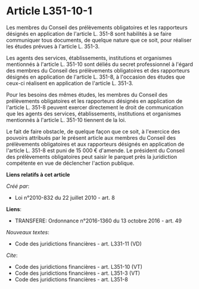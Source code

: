 # Article L351-10-1

Les membres du Conseil des prélèvements obligatoires et les rapporteurs désignés en application de l'article L. 351-8 sont
habilités à se faire communiquer tous documents, de quelque nature que ce soit, pour réaliser les études prévues à l'article
L. 351-3. 

Les agents des services, établissements, institutions et organismes mentionnés à l'article L. 351-10 sont déliés du secret
professionnel à l'égard des membres du Conseil des prélèvements obligatoires et des rapporteurs désignés en application de
l'article L. 351-8, à l'occasion des études que ceux-ci réalisent en application de l'article L. 351-3. 

Pour les besoins des mêmes études, les membres du Conseil des prélèvements obligatoires et les rapporteurs désignés en
application de l'article L. 351-8 peuvent exercer directement le droit de communication que les agents des services,
établissements, institutions et organismes mentionnés à l'article L. 351-10 tiennent de la loi. 

Le fait de faire obstacle, de quelque façon que ce soit, à l'exercice des pouvoirs attribués par le présent article aux
membres du Conseil des prélèvements obligatoires et aux rapporteurs désignés en application de l'article L. 351-8 est puni de
15 000 € d'amende. Le président du Conseil des prélèvements obligatoires peut saisir le parquet près la juridiction
compétente en vue de déclencher l'action publique.

**Liens relatifs à cet article**

_Créé par_:

  - Loi n°2010-832 du 22 juillet 2010 - art. 8

**Liens**:

  - TRANSFERE: Ordonnance n°2016-1360 du 13 octobre 2016 - art. 49

_Nouveaux textes_:

  - Code des juridictions financières - art. L331-11 (VD)

_Cite_:

  - Code des juridictions financières - art. L351-10 (VT)
  - Code des juridictions financières - art. L351-3 (VT)
  - Code des juridictions financières - art. L351-8
